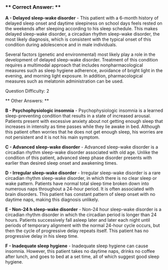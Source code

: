 ### ** Correct Answer: **

**A - Delayed sleep-wake disorder** - This patient with a 6-month history of delayed sleep onset and daytime sleepiness on school days feels rested on the weekends after sleeping according to his sleep schedule. This makes delayed sleep-wake disorder, a circadian rhythm sleep-wake disorder, the most likely diagnosis, which is consistent with the typical onset of this condition during adolescence and in male individuals.

Several factors (genetic and environmental) most likely play a role in the development of delayed sleep-wake disorder. Treatment of this condition requires a multimodal approach that includes nonpharmacological measures such as sleep hygiene adherence, avoidance of bright light in the evening, and morning light exposure. In addition, pharmacological measures such as melatonin administration can be used.

Question Difficulty: 2

** Other Answers: **

**B - Psychophysiologic insomnia** - Psychophysiologic insomnia is a learned sleep-preventing condition that results in a state of increased arousal. Patients present with excessive anxiety about not getting enough sleep that increases in intensity as time passes while they lie awake in bed. Although this patient often worries that he does not get enough sleep, his worries are not persistent and it is not his main symptom.

**C - Advanced sleep-wake disorder** - Advanced sleep-wake disorder is a circadian rhythm sleep-wake disorder associated with old age. Unlike the condition of this patient, advanced sleep phase disorder presents with earlier than desired sleep onset and awakening times.

**D - Irregular sleep-wake disorder** - Irregular sleep-wake disorder is a rare circadian rhythm sleep-wake disorder, in which there is no clear sleep or wake pattern. Patients have normal total sleep time broken down into numerous naps throughout a 24-hour period. It is often associated with brain disorders. This patient has constant pattern of sleep onset with no daytime naps, making this diagnosis unlikely.

**E - Non-24 h sleep-wake disorder** - Non-24 hour sleep-wake disorder is a circadian rhythm disorder in which the circadian period is longer than 24 hours. Patients successively fall asleep later and later each night until periods of temporary alignment with the normal 24-hour cycle occurs, but then the cycle of progressive delay repeats itself. This patient has no progressive delay in his sleep time.

**F - Inadequate sleep hygiene** - Inadequate sleep hygiene can cause insomnia. However, this patient takes no daytime naps, drinks no coffee after lunch, and goes to bed at a set time, all of which suggest good sleep hygiene.

